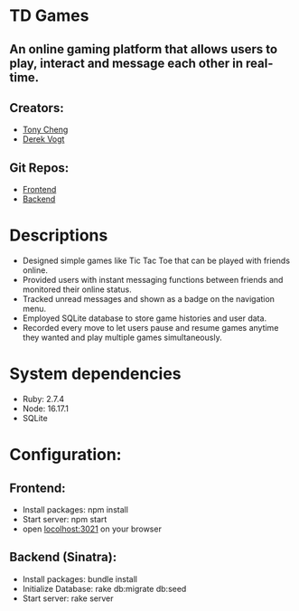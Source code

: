 # TD Games

## An online gaming platform that allows users to play, interact and message each other in real-time.

## Creators:

- [Tony Cheng](https://github.com/TLCheng11)
- [Derek Vogt](https://github.com/derekvogt3)

## Git Repos:

- [Frontend](https://github.com/derekvogt3/td-games-frontend)
- [Backend](https://github.com/derekvogt3/td-games-backend)

# Descriptions

- Designed simple games like Tic Tac Toe that can be played with friends online.
- Provided users with instant messaging functions between friends and monitored their online status.
- Tracked unread messages and shown as a badge on the navigation menu.
- Employed SQLite database to store game histories and user data.
- Recorded every move to let users pause and resume games anytime they wanted and play multiple games simultaneously.

# System dependencies

- Ruby: 2.7.4
- Node: 16.17.1
- SQLite

# Configuration:

## Frontend:

- Install packages: npm install
- Start server: npm start
- open [locolhost:3021](http://localhost:4000/) on your browser

## Backend (Sinatra):

- Install packages: bundle install
- Initialize Database: rake db:migrate db:seed
- Start server: rake server
